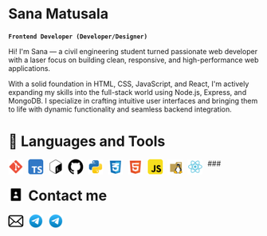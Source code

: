 # Sana Matusala

**`Frontend Developer (Developer/Designer)`**

Hi! I'm Sana — a civil engineering student turned passionate web developer with a laser focus on building clean, responsive, and high-performance web applications.

With a solid foundation in HTML, CSS, JavaScript, and React, I'm actively expanding my skills into the full-stack world using Node.js, Express, and MongoDB. I specialize in crafting intuitive user interfaces and bringing them to life with dynamic functionality and seamless backend integration.

<h1>🤖 Languages and Tools</h1>
<img align="left" alt="Javascript" width="30px" style ="padding-right:10px;" src="https://github.com/matusalasana/matusalasana/blob/main/git-svgrepo-com.svg"/>
<img align="left" alt="Javascript" width="30px" style ="padding-right:10px;" src="https://github.com/matusalasana/matusalasana/blob/main/typescript-svgrepo-com.svg"/>
<img align="left" alt="Typescript" width="30px" style ="padding-right:10px;" src="https://github.com/matusalasana/matusalasana/blob/main/terminal-bash-svgrepo-com.svg"/>
<img align="left" alt="Typescript" width="30px" style ="padding-right:10px;" src="https://github.com/matusalasana/matusalasana/blob/main/github-142-svgrepo-com.svg"/>
<img align="left" alt="Typescript" width="30px" style ="padding-right:10px;" src="https://github.com/matusalasana/matusalasana/blob/main/python-svgrepo-com.svg"/>
<img align="left" alt="Typescript" width="30px" style ="padding-right:10px;" src="https://github.com/matusalasana/matusalasana/blob/main/css-3-svgrepo-com.svg"/>
<img align="left" alt="Typescript" width="30px" style ="padding-right:10px;" src="https://github.com/matusalasana/matusalasana/blob/main/html-5-svgrepo-com.svg"/>
<img align="left" alt="Typescript" width="30px" style ="padding-right:10px;" src="https://github.com/matusalasana/matusalasana/blob/main/javascript-svgrepo-com.svg"/>
<img align="left" alt="Typescript" width="30px" style ="padding-right:10px;" src="https://github.com/matusalasana/matusalasana/blob/main/linux-svgrepo-com.svg"/>
<img align="left" alt="Typescript" width="30px" style ="padding-right:10px;" src="https://github.com/matusalasana/matusalasana/blob/main/react-svgrepo-com.svg"/>

###<h1><img align="left" alt="Typescript" width="30px" style ="padding-right:10px;" src="https://github.com/matusalasana/matusalasana/blob/main/contact-book-svgrepo-com.svg"/>Contact me</h1>

[<img align="left" alt="Typescript" width="30px" style ="padding-right:10px;" src="https://github.com/matusalasana/matusalasana/blob/main/email-8-svgrepo-com.svg"/>](matusalasana@gmail.com)
[<img align="left" alt="Typescript" width="30px" style ="padding-right:10px;" src="https://github.com/matusalasana/matusalasana/blob/main/telegram-svgrepo-com.svg"/>](t.me/@sana1514)
[<img align="left" alt="Typescript" width="30px" style ="padding-right:10px;" src="https://github.com/matusalasana/matusalasana/blob/main/telegram-svgrepo-com.svg"/>](t.me/@sana1514)


